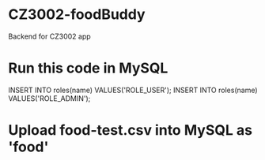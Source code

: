 # CZ3002-foodBuddy

Backend for CZ3002 app



# Run this code in MySQL

INSERT INTO roles(name) VALUES('ROLE_USER');
INSERT INTO roles(name) VALUES('ROLE_ADMIN');


# Upload food-test.csv into MySQL as 'food'





